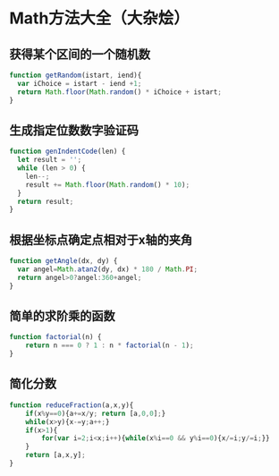 # Math方法大全（大杂烩）

## 获得某个区间的一个随机数

```javascript
function getRandom(istart, iend){
  var iChoice = istart - iend +1;
  return Math.floor(Math.random() * iChoice + istart;
}
```

## 生成指定位数数字验证码

```javascript
function genIndentCode(len) {
  let result = '';
  while (len > 0) {
    len--;
    result += Math.floor(Math.random() * 10);
  }
  return result;
}
```

## 根据坐标点确定点相对于x轴的夹角

```javascript
function getAngle(dx, dy) {
  var angel=Math.atan2(dy, dx) * 180 / Math.PI;
  return angel>0?angel:360+angel;
}
```

## 简单的求阶乘的函数

```javascript
function factorial(n) {
    return n === 0 ? 1 : n * factorial(n - 1);
}
```

## 简化分数

```javascript
function reduceFraction(a,x,y){
    if(x%y==0){a+=x/y; return [a,0,0];}
    while(x>y){x-=y;a++;}
    if(x>1){
        for(var i=2;i<x;i++){while(x%i==0 && y%i==0){x/=i;y/=i;}}
    }
    return [a,x,y];
}
```
